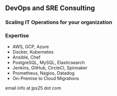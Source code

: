 ## DevOps and SRE Consulting
### Scaling IT Operations for your organization

### Expertise
* AWS, GCP, Azure
* Docker, Kubernetes
* Ansible, Chef
* PostgreSQL, MySQL, Elasticsearch
* Jenkins, GitHub, CircleCI, Spinnaker
* Prometheus, Nagios, Datadog
* On-Premise to Cloud Migrations

email info at jps25 dot com
